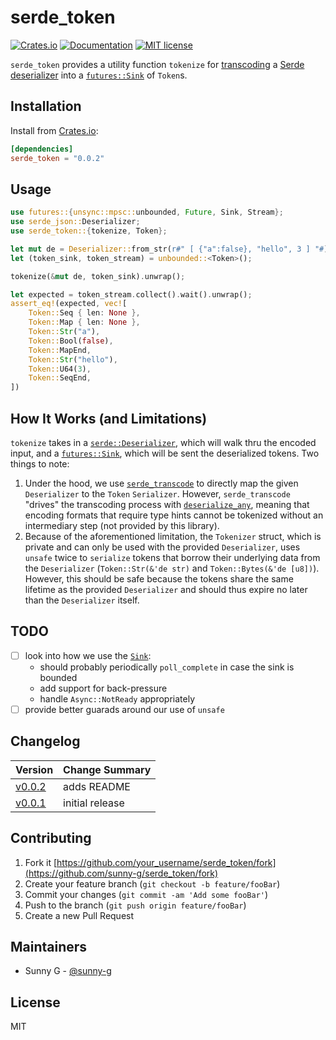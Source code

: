# serde_token

<!-- [![GitHub tag](https://img.shields.io/github/tag/Naereen/StrapDown.js.svg)](https://GitHub.com/Naereen/StrapDown.js/tags/) -->
<!-- [![Build Status](https://semaphoreci.com/api/v1/sunny-g/xdr/branches/master/badge.svg)](https://semaphoreci.com/sunny-g/xdr) -->
[![Crates.io](https://img.shields.io/crates/v/serde_token.svg)](https://crates.io/crates/serde_token)
[![Documentation](https://docs.rs/serde_token/badge.svg)](https://docs.rs/serde_token)
[![MIT license](https://img.shields.io/badge/License-MIT-blue.svg)](https://lbesson.mit-license.org/)

`serde_token` provides a utility function `tokenize` for [transcoding](https://docs.serde.rs/serde_transcode/index.html) a [Serde](https://serde.rs) [deserializer](https://docs.serde.rs/serde/trait.Deserializer.html) into a [`futures::Sink`](https://docs.rs/futures/0.1.27/futures/sink/trait.Sink.html) of `Token`s.

## Installation

Install from [Crates.io](https://crates.io/crates/serde_token):

```toml
[dependencies]
serde_token = "0.0.2"
```

## Usage

```rust
use futures::{unsync::mpsc::unbounded, Future, Sink, Stream};
use serde_json::Deserializer;
use serde_token::{tokenize, Token};

let mut de = Deserializer::from_str(r#" [ {"a":false}, "hello", 3 ] "#);
let (token_sink, token_stream) = unbounded::<Token>();

tokenize(&mut de, token_sink).unwrap();

let expected = token_stream.collect().wait().unwrap();
assert_eq!(expected, vec![
    Token::Seq { len: None },
    Token::Map { len: None },
    Token::Str("a"),
    Token::Bool(false),
    Token::MapEnd,
    Token::Str("hello"),
    Token::U64(3),
    Token::SeqEnd,
])
```

## How It Works (and Limitations)

`tokenize` takes in a [`serde::Deserializer`](https://docs.serde.rs/serde/trait.Deserializer.html), which will walk thru the encoded input, and a [`futures::Sink`](https://docs.rs/futures/0.1.27/futures/sink/trait.Sink.html), which will be sent the deserialized tokens. Two things to note:

1. Under the hood, we use [`serde_transcode`](https://docs.serde.rs/serde_transcode/index.html) to directly map the given `Deserializer` to the `Token` `Serializer`. However, `serde_transcode` "drives" the transcoding process with [`deserialize_any`](https://docs.serde.rs/serde/trait.Deserializer.html#tymethod.deserialize_any), meaning that encoding formats that require type hints cannot be tokenized without an intermediary step (not provided by this library).
2. Because of the aforementioned limitation, the `Tokenizer` struct, which is private and can only be used with the provided `Deserializer`, uses `unsafe` twice to `serialize` tokens that borrow their underlying data from the `Deserializer` (`Token::Str(&'de str)` and `Token::Bytes(&'de [u8])`). However, this should be safe because the tokens share the same lifetime as the provided `Deserializer` and should thus expire no later than the `Deserializer` itself.

## TODO

- [ ] look into how we use the [`Sink`](https://docs.rs/futures/0.1.27/futures/sink/trait.Sink.html):
  - should probably periodically `poll_complete` in case the sink is bounded
  - add support for back-pressure
  - handle `Async::NotReady` appropriately
- [ ] provide better guarads around our use of `unsafe`

## Changelog

| Version | Change Summary |
| ------- | ---------------|
| [v0.0.2](https://crates.io/crates/serde_token/0.0.2) | adds README |
| [v0.0.1](https://crates.io/crates/serde_token/0.0.1) | initial release |

## Contributing

1. Fork it [https://github.com/your_username/serde_token/fork](https://github.com/sunny-g/serde_token/fork)
2. Create your feature branch (`git checkout -b feature/fooBar`)
3. Commit your changes (`git commit -am 'Add some fooBar'`)
4. Push to the branch (`git push origin feature/fooBar`)
5. Create a new Pull Request

## Maintainers

- Sunny G - [@sunny-g](https://github.com/sunny-g)

<!-- ## Contributors -->

## License

MIT

